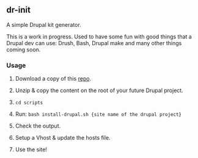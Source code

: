 ## dr-init

A simple Drupal kit generator.

This is a work in progress. Used to have some fun with good things that a Drupal dev can use: Drush, Bash, Drupal make and many other things coming soon.

### Usage

1) Download a copy of this [repo](https://github.com/gerzenstl/dr-init/archive/master.zip).

2) Unzip & copy the content on the root of your future Drupal project.

3) `cd scripts`

4) Run: `bash install-drupal.sh {site name of the drupal project}`

5) Check the output.

6) Setup a Vhost & update the hosts file.

7) Use the site!
